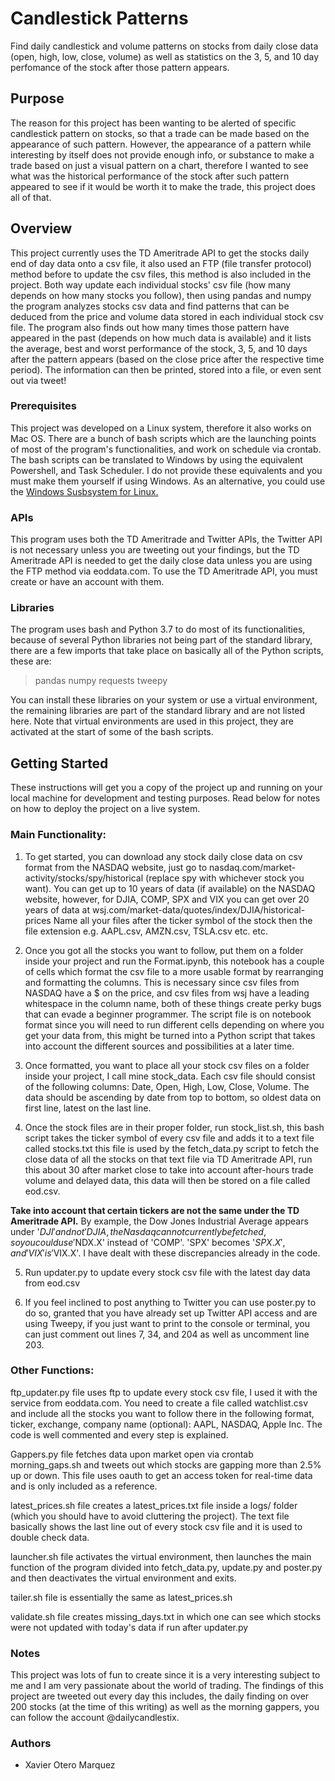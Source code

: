 # Candlestick Patterns

Find daily candlestick and volume patterns on stocks from daily close data (open, high, low, close, volume) as well as statistics on the 3, 5, and 10 day perfomance of the stock
after those pattern appears.

## Purpose
The reason for this project has been wanting to be alerted of specific candlestick pattern on stocks, so that a trade can be made based on the appearance of such pattern. However, the appearance of a pattern while interesting by itself does not provide enough info, or substance to make a trade based on just a visual pattern on a chart, therefore I wanted to see what was the historical performance of the stock after such pattern appeared to see if it would be worth it to make the trade, this project does all of that.


## Overview
This project currently uses the TD Ameritrade API to get the stocks daily end of day data onto a csv file, it also used an FTP (file transfer protocol) method before to update the csv files, this method is also included in the project. Both way update each individual stocks' csv file (how many depends on how many stocks you follow), then using pandas and numpy the program analyzes stocks csv data and find patterns that can be deduced from the price and volume data stored in each individual stock csv file. The program also finds out how many times those pattern have appeared in the past (depends on how much data is available) and it lists the average, best and worst performance of the stock, 3, 5, and 10 days after the pattern appears (based on the close price after the respective time period). The information can then be printed, stored into a file, or even sent out via tweet!

### Prerequisites
This project was developed on a Linux system, therefore it also works on Mac OS. There are a bunch of bash scripts which are the launching points of most of the program's functionalities, and work on schedule via crontab. The bash scripts can be translated to Windows by using the equivalent Powershell, and Task Scheduler. I do not provide these equivalents and you must make them yourself if using Windows. As an alternative, you could use the [Windows Susbsystem for Linux.](https://docs.microsoft.com/en-us/windows/wsl/install-win10)

### APIs
This program uses both the TD Ameritrade and Twitter APIs, the Twitter API is not necessary unless you are tweeting out your findings, but the TD Ameritrade API is needed to get the daily close data unless you are using the FTP method via eoddata.com. To use the TD Ameritrade API, you must create or have an account with them.

### Libraries
The program uses bash and Python 3.7 to do most of its functionalities, because of several Python libraries not being part of the standard library, there are a few imports that take place on basically all of the Python scripts, these are:

> pandas
> numpy
> requests
> tweepy

You can install these libraries on your system or use a virtual environment, the remaining libraries are part of the standard library and are not listed here. Note that virtual environments are used in this project, they are activated at the start of some of the bash scripts.

## Getting Started
These instructions will get you a copy of the project up and running on your local machine for development and testing purposes. Read below for notes on how to deploy the project on a live system.

### Main Functionality:

1. To get started, you can download any stock daily close data on csv format from the NASDAQ website, just go to nasdaq.com/market-activity/stocks/spy/historical (replace spy with whichever stock you want). You can get up to 10 years of data (if available) on the NASDAQ website, however, for DJIA, COMP, SPX and VIX you can get over 20 years of data at wsj.com/market-data/quotes/index/DJIA/historical-prices Name all your files after the ticker symbol of the stock then the file extension e.g. AAPL.csv, AMZN.csv, TSLA.csv etc. etc.

2. Once you got all the stocks you want to follow, put them on a folder inside your project and run the Format.ipynb, this notebook has a couple of cells which format the csv file to a more usable format by rearranging and formatting the columns. This is necessary since csv files from NASDAQ have a $ on the price, and csv files from wsj have a leading whitespace in the column name, both of these things create perky bugs that can evade a beginner programmer. The script file is on notebook format since you will need to run different cells depending on where you get your data from, this might be turned into a Python script that takes into account the different sources and possibilities at a later time.

3. Once formatted, you want to place all your stock csv files on a folder inside your project, I call mine stock_data. Each csv file should consist of the following columns: Date, Open, High, Low, Close, Volume. The data should be ascending by date from top to bottom, so oldest data on first line, latest on the last line.

4. Once the stock files are in their proper folder, run stock_list.sh, this bash script takes the ticker symbol of every csv file and adds it to a text file called stocks.txt this file is used by the fetch_data.py script to fetch the close data of all the stocks on that text file via TD Ameritrade API, run this about 30 after market close to take into account after-hours trade volume and delayed data, this data will then be stored on a file called eod.csv. 

**Take into account that certain tickers are not the same under the TD Ameritrade API.** By example, the Dow Jones Industrial Average appears under '$DJI' and not 'DJIA, the Nasdaq cannot currently be fetched, so you could use '$NDX.X' instead of 'COMP'. 'SPX' becomes '$SPX.X', and 'VIX' is '$VIX.X'. I have dealt with these discrepancies already in the code.

5. Run updater.py to update every stock csv file with the latest day data from eod.csv

6. If you feel inclined to post anything to Twitter you can use poster.py to do so, granted that you have already set up Twitter API access and are using Tweepy, if you just want to print to the console or terminal, you can just comment out lines 7, 34, and 204 as well as uncomment line 203.


### Other Functions:

ftp_updater.py file uses ftp to update every stock csv file, I used it with the service from eoddata.com. You need to create a file called watchlist.csv and include all the stocks you want to follow there in the following format, ticker, exchange, company name (optional): AAPL, NASDAQ, Apple Inc. The code is well commented and every step is explained.

Gappers.py file fetches data upon market open via crontab morning_gaps.sh and tweets out which stocks are gapping more than 2.5% up or down. This file uses oauth to get an access token for real-time data and is only included as a reference.

latest_prices.sh file creates a latest_prices.txt file inside a logs/ folder (which you should have to avoid cluttering the project). The text file basically shows the last line out of every stock csv file and it is used to double check data.

launcher.sh file activates the virtual environment, then launches the main function of the program divided into fetch_data.py, update.py and poster.py and then deactivates the virtual environment and exits.

tailer.sh file is essentially the same as latest_prices.sh

validate.sh file creates missing_days.txt in which one can see which stocks were not updated with today's data if run after updater.py 



### Notes
This project was lots of fun to create since it is a very interesting subject to me and I am very passionate about the world of trading.
The findings of this project are tweeted out every day this includes, the daily finding on over 200 stocks (at the time of this writing) as well as the morning gappers, you can follow the account @dailycandlestix.

### Authors
* Xavier Otero Marquez